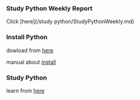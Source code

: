 ### Study Python Weekly Report
Click [here](/study python/StudyPythonWeekly.md)

### Install Python
dowload from [here](https://www.python.org/downloads/)

manual about [install](https://blog.csdn.net/qq_25814003/article/details/80609729) 

### Study Python
learn from [here](http://www.runoob.com/python3/python3-tutorial.html)
